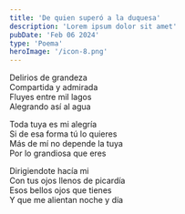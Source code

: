```yaml
---
title: 'De quien superó a la duquesa'
description: 'Lorem ipsum dolor sit amet'
pubDate: 'Feb 06 2024'
type: 'Poema'
heroImage: '/icon-8.png'
---
```


Delirios de grandeza<br>
Compartida y admirada<br>
Fluyes entre mil lagos<br>
Alegrando así al agua<br>

Toda tuya es mi alegría<br>
Si de esa forma tú lo quieres<br>
Más de mí no depende la tuya<br>
Por lo grandiosa que eres<br>

Dirigiendote hacía mi<br>
Con tus ojos llenos de picardía<br>
Esos bellos ojos que tienes<br>
Y que me alientan noche y día<br>
